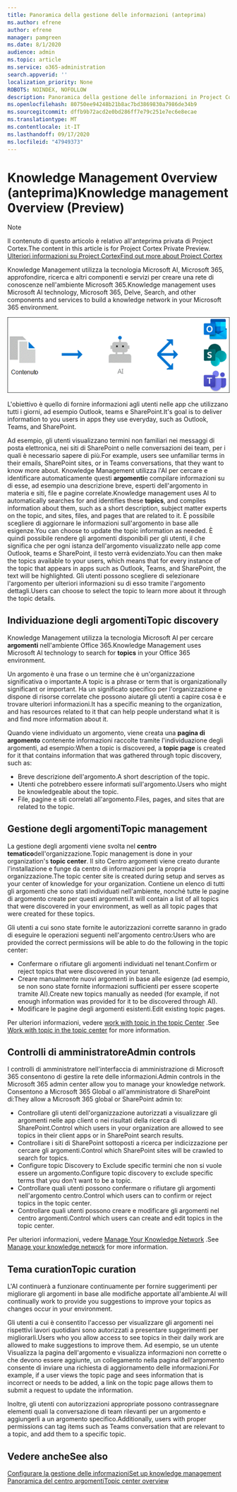 ```yaml
---
title: Panoramica della gestione delle informazioni (anteprima)
ms.author: efrene
author: efrene
manager: pamgreen
ms.date: 8/1/2020
audience: admin
ms.topic: article
ms.service: o365-administration
search.appverid: ''
localization_priority: None
ROBOTS: NOINDEX, NOFOLLOW
description: Panoramica della gestione delle informazioni in Project Cortex.
ms.openlocfilehash: 80750ee94248b21b8ac7bd3869830a7986de34b9
ms.sourcegitcommit: dffb9b72acd2e0bd286ff7e79c251e7ec6e8ecae
ms.translationtype: MT
ms.contentlocale: it-IT
ms.lasthandoff: 09/17/2020
ms.locfileid: "47949373"
---
```

# <a name="knowledge-management-0verview-preview"></a><span data-ttu-id="09bd5-103">Knowledge Management 0verview (anteprima)</span><span class="sxs-lookup"><span data-stu-id="09bd5-103">Knowledge management 0verview (Preview)</span></span>

> [!Note] 
> <span data-ttu-id="09bd5-104">Il contenuto di questo articolo è relativo all'anteprima privata di Project Cortex.</span><span class="sxs-lookup"><span data-stu-id="09bd5-104">The content in this article is for Project Cortex Private Preview.</span></span> [<span data-ttu-id="09bd5-105">Ulteriori informazioni su Project Cortex</span><span class="sxs-lookup"><span data-stu-id="09bd5-105">Find out more about Project Cortex</span></span>](https://aka.ms/projectcortex) 

<span data-ttu-id="09bd5-106">Knowledge Management utilizza la tecnologia Microsoft AI, Microsoft 365, approfondire, ricerca e altri componenti e servizi per creare una rete di conoscenze nell'ambiente Microsoft 365.</span><span class="sxs-lookup"><span data-stu-id="09bd5-106">Knowledge management uses Microsoft AI technology, Microsoft 365, Delve, Search, and other components and services to build a knowledge network in your Microsoft 365 environment.</span></span> 

   ![Flusso di gestione delle informazioni](../media/content-understanding/knowledge-management-flowchart.png) </br> 

<span data-ttu-id="09bd5-108">L'obiettivo è quello di fornire informazioni agli utenti nelle app che utilizzano tutti i giorni, ad esempio Outlook, teams e SharePoint.</span><span class="sxs-lookup"><span data-stu-id="09bd5-108">It's goal is to deliver information to you users in apps they use everyday, such as Outlook, Teams, and SharePoint.</span></span>

<span data-ttu-id="09bd5-109">Ad esempio, gli utenti visualizzano termini non familiari nei messaggi di posta elettronica, nei siti di SharePoint o nelle conversazioni dei team, per i quali è necessario sapere di più.</span><span class="sxs-lookup"><span data-stu-id="09bd5-109">For example, users see unfamiliar terms in their emails, SharePoint sites, or in Teams conversations, that they want to know more about.</span></span> <span data-ttu-id="09bd5-110">Knowledge Management utilizza l'AI per cercare e identificare automaticamente questi **argomenti**e compilare informazioni su di esse, ad esempio una descrizione breve, esperti dell'argomento in materia e siti, file e pagine correlate.</span><span class="sxs-lookup"><span data-stu-id="09bd5-110">Knowledge management uses AI to automatically searches for and identifies these **topics**, and compiles information about them, such as a short description, subject matter experts on the topic, and sites, files, and pages that are related to it.</span></span> <span data-ttu-id="09bd5-111">È possibile scegliere di aggiornare le informazioni sull'argomento in base alle esigenze.</span><span class="sxs-lookup"><span data-stu-id="09bd5-111">You can choose to update the topic information as needed.</span></span> <span data-ttu-id="09bd5-112">È quindi possibile rendere gli argomenti disponibili per gli utenti, il che significa che per ogni istanza dell'argomento visualizzato nelle app come Outlook, teams e SharePoint, il testo verrà evidenziato.</span><span class="sxs-lookup"><span data-stu-id="09bd5-112">You can then make the topics available to your users, which means that for every instance of the topic that appears in apps such as Outlook, Teams, and SharePoint, the text will be highlighted.</span></span> <span data-ttu-id="09bd5-113">Gli utenti possono scegliere di selezionare l'argomento per ulteriori informazioni su di esso tramite l'argomento dettagli.</span><span class="sxs-lookup"><span data-stu-id="09bd5-113">Users can choose to select the topic to learn more about it through the topic details.</span></span>


## <a name="topic-discovery"></a><span data-ttu-id="09bd5-114">Individuazione degli argomenti</span><span class="sxs-lookup"><span data-stu-id="09bd5-114">Topic discovery</span></span>

<span data-ttu-id="09bd5-115">Knowledge Management utilizza la tecnologia Microsoft AI per cercare **argomenti** nell'ambiente Office 365.</span><span class="sxs-lookup"><span data-stu-id="09bd5-115">Knowledge Management uses Microsoft AI technology to search for **topics** in your Office 365 environment.</span></span>

<span data-ttu-id="09bd5-116">Un argomento è una frase o un termine che è un'organizzazione significativa o importante.</span><span class="sxs-lookup"><span data-stu-id="09bd5-116">A topic is a phrase or term that is organizationally significant or important.</span></span> <span data-ttu-id="09bd5-117">Ha un significato specifico per l'organizzazione e dispone di risorse correlate che possono aiutare gli utenti a capire cosa è e trovare ulteriori informazioni.</span><span class="sxs-lookup"><span data-stu-id="09bd5-117">It has a specific meaning to the organization, and has resources related to it that can help people understand what it is and find more information about it.</span></span>

<span data-ttu-id="09bd5-118">Quando viene individuato un argomento, viene creata una **pagina di argomento** contenente informazioni raccolte tramite l'individuazione degli argomenti, ad esempio:</span><span class="sxs-lookup"><span data-stu-id="09bd5-118">When a topic is discovered, a **topic page** is created for it that contains information that was gathered through topic discovery, such as:</span></span>

- <span data-ttu-id="09bd5-119">Breve descrizione dell'argomento.</span><span class="sxs-lookup"><span data-stu-id="09bd5-119">A short description of the topic.</span></span>
- <span data-ttu-id="09bd5-120">Utenti che potrebbero essere informati sull'argomento.</span><span class="sxs-lookup"><span data-stu-id="09bd5-120">Users who might be knowledgeable about the topic.</span></span>
- <span data-ttu-id="09bd5-121">File, pagine e siti correlati all'argomento.</span><span class="sxs-lookup"><span data-stu-id="09bd5-121">Files, pages, and sites that are related to the topic.</span></span>


## <a name="topic-management"></a><span data-ttu-id="09bd5-122">Gestione degli argomenti</span><span class="sxs-lookup"><span data-stu-id="09bd5-122">Topic management</span></span>

<span data-ttu-id="09bd5-123">La gestione degli argomenti viene svolta nel **centro tematico**dell'organizzazione.</span><span class="sxs-lookup"><span data-stu-id="09bd5-123">Topic management is done in your organization's **topic center**.</span></span> <span data-ttu-id="09bd5-124">Il sito Centro argomenti viene creato durante l'installazione e funge da centro di informazioni per la propria organizzazione.</span><span class="sxs-lookup"><span data-stu-id="09bd5-124">The topic center site is created during setup and serves as your center of knowledge for your organization.</span></span> <span data-ttu-id="09bd5-125">Contiene un elenco di tutti gli argomenti che sono stati individuati nell'ambiente, nonché tutte le pagine di argomento create per questi argomenti.</span><span class="sxs-lookup"><span data-stu-id="09bd5-125">It will contain a list of all topics that were discovered in your environment, as well as all topic pages that were created for these topics.</span></span> 

<span data-ttu-id="09bd5-126">Gli utenti a cui sono state fornite le autorizzazioni corrette saranno in grado di eseguire le operazioni seguenti nell'argomento centro:</span><span class="sxs-lookup"><span data-stu-id="09bd5-126">Users who are provided the correct permissions will be able to do the following in the topic center:</span></span>

- <span data-ttu-id="09bd5-127">Confermare o rifiutare gli argomenti individuati nel tenant.</span><span class="sxs-lookup"><span data-stu-id="09bd5-127">Confirm or reject topics that were discovered in your tenant.</span></span>
- <span data-ttu-id="09bd5-128">Creare manualmente nuovi argomenti in base alle esigenze (ad esempio, se non sono state fornite informazioni sufficienti per essere scoperte tramite AI).</span><span class="sxs-lookup"><span data-stu-id="09bd5-128">Create new topics manually as needed (for example, if not enough information was provided for it to be discovered through AI).</span></span>
- <span data-ttu-id="09bd5-129">Modificare le pagine degli argomenti esistenti.</span><span class="sxs-lookup"><span data-stu-id="09bd5-129">Edit existing topic pages.</span></span></br>

<span data-ttu-id="09bd5-130">Per ulteriori informazioni, vedere [work with topic in the topic Center](work-with-topics.md) .</span><span class="sxs-lookup"><span data-stu-id="09bd5-130">See [Work with topic in the topic center](work-with-topics.md) for more information.</span></span>  


## <a name="admin-controls"></a><span data-ttu-id="09bd5-131">Controlli di amministratore</span><span class="sxs-lookup"><span data-stu-id="09bd5-131">Admin controls</span></span>

<span data-ttu-id="09bd5-132">I controlli di amministratore nell'interfaccia di amministrazione di Microsoft 365 consentono di gestire la rete delle informazioni.</span><span class="sxs-lookup"><span data-stu-id="09bd5-132">Admin controls in the Microsoft 365 admin center  allow you to manage your knowledge network.</span></span> <span data-ttu-id="09bd5-133">Consentono a Microsoft 365 Global o all'amministratore di SharePoint di:</span><span class="sxs-lookup"><span data-stu-id="09bd5-133">They allow a Microsoft 365 global or SharePoint admin to:</span></span>

- <span data-ttu-id="09bd5-134">Controllare gli utenti dell'organizzazione autorizzati a visualizzare gli argomenti nelle app client o nei risultati della ricerca di SharePoint.</span><span class="sxs-lookup"><span data-stu-id="09bd5-134">Control which users in your organization are allowed to see topics in their client apps or in SharePoint search results.</span></span>
- <span data-ttu-id="09bd5-135">Controllare i siti di SharePoint sottoposti a ricerca per indicizzazione per cercare gli argomenti.</span><span class="sxs-lookup"><span data-stu-id="09bd5-135">Control which SharePoint sites will be crawled to search for topics.</span></span>
- <span data-ttu-id="09bd5-136">Configure topic Discovery to Exclude specific termini che non si vuole essere un argomento.</span><span class="sxs-lookup"><span data-stu-id="09bd5-136">Configure topic discovery to exclude specific terms that you don't want to be a topic.</span></span>
- <span data-ttu-id="09bd5-137">Controllare quali utenti possono confermare o rifiutare gli argomenti nell'argomento centro.</span><span class="sxs-lookup"><span data-stu-id="09bd5-137">Control which users can to confirm or reject topics in the topic center.</span></span>
- <span data-ttu-id="09bd5-138">Controllare quali utenti possono creare e modificare gli argomenti nel centro argomenti.</span><span class="sxs-lookup"><span data-stu-id="09bd5-138">Control which users can create and edit topics in the topic center.</span></span>

<span data-ttu-id="09bd5-139">Per ulteriori informazioni, vedere [Manage Your Knowledge Network](manage-knowledge-network.md) .</span><span class="sxs-lookup"><span data-stu-id="09bd5-139">See [Manage your knowledge network](manage-knowledge-network.md) for more information.</span></span> 

## <a name="topic-curation"></a><span data-ttu-id="09bd5-140">Tema curation</span><span class="sxs-lookup"><span data-stu-id="09bd5-140">Topic curation</span></span>

<span data-ttu-id="09bd5-141">L'AI continuerà a funzionare continuamente per fornire suggerimenti per migliorare gli argomenti in base alle modifiche apportate all'ambiente.</span><span class="sxs-lookup"><span data-stu-id="09bd5-141">AI will continually work to provide you suggestions to improve your topics as changes occur in your environment.</span></span>

<span data-ttu-id="09bd5-142">Gli utenti a cui è consentito l'accesso per visualizzare gli argomenti nei rispettivi lavori quotidiani sono autorizzati a presentare suggerimenti per migliorarli.</span><span class="sxs-lookup"><span data-stu-id="09bd5-142">Users who you allow access to see topics in their daily work are allowed to make suggestions to improve them.</span></span> <span data-ttu-id="09bd5-143">Ad esempio, se un utente Visualizza la pagina dell'argomento e visualizza informazioni non corrette o che devono essere aggiunte, un collegamento nella pagina dell'argomento consente di inviare una richiesta di aggiornamento delle informazioni.</span><span class="sxs-lookup"><span data-stu-id="09bd5-143">For example, if a user views the topic page and sees information that is incorrect or needs to be added, a link on the topic page allows them to submit a request to update the information.</span></span>

<span data-ttu-id="09bd5-144">Inoltre, gli utenti con autorizzazioni appropriate possono contrassegnare elementi quali la conversazione di team rilevanti per un argomento e aggiungerli a un argomento specifico.</span><span class="sxs-lookup"><span data-stu-id="09bd5-144">Additionally, users with proper permissions can tag items such as Teams conversation that are relevant to a topic, and add them to a specific topic.</span></span>




## <a name="see-also"></a><span data-ttu-id="09bd5-145">Vedere anche</span><span class="sxs-lookup"><span data-stu-id="09bd5-145">See also</span></span>
[<span data-ttu-id="09bd5-146">Configurare la gestione delle informazioni</span><span class="sxs-lookup"><span data-stu-id="09bd5-146">Set up knowledge management</span></span>](set-up-knowledge-network.md)</br>
[<span data-ttu-id="09bd5-147">Panoramica del centro argomenti</span><span class="sxs-lookup"><span data-stu-id="09bd5-147">Topic center overview</span></span>](topic-center-overview.md)
